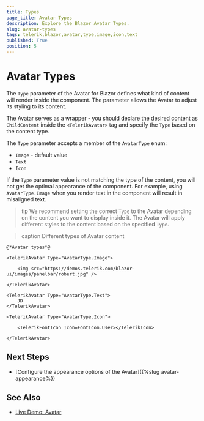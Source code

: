 ```yaml
---
title: Types
page_title: Avatar Types
description: Explore the Blazor Avatar Types.
slug: avatar-types
tags: telerik,blazor,avatar,type,image,icon,text
published: True
position: 5
---
```


# Avatar Types

The `Type` parameter of the Avatar for Blazor defines what kind of content will render inside the component. The parameter allows the Avatar to adjust its styling to its content.

The Avatar serves as a wrapper - you should declare the desired content as `ChildContent` inside the `<TelerikAvatar>` tag and specify the `Type` based on the content type.

The `Type` parameter accepts a member of the `AvatarType` enum:

* `Image` - default value
* `Text`
* `Icon`

If the `Type` parameter value is not matching the type of the content, you will not get the optimal appearance of the component. For example, using `AvatarType.Image` when you render text in the component will result in misaligned text.

>tip We recommend setting the correct `Type` to the Avatar depending on the content you want to display inside it. The Avatar will apply different styles to the content based on the specified `Type`.

>caption Different types of Avatar content

````CSHTML
@*Avatar types*@

<TelerikAvatar Type="AvatarType.Image">

    <img src="https://demos.telerik.com/blazor-ui/images/panelbar/robert.jpg" />

</TelerikAvatar>

<TelerikAvatar Type="AvatarType.Text">
    JD
</TelerikAvatar>

<TelerikAvatar Type="AvatarType.Icon">

    <TelerikFontIcon Icon=FontIcon.User></TelerikIcon>

</TelerikAvatar>
````

## Next Steps

* [Configure the appearance options of the Avatar]({%slug avatar-appearance%})

## See Also

  * [Live Demo: Avatar](https://demos.telerik.com/blazor-ui/avatar/overview)
